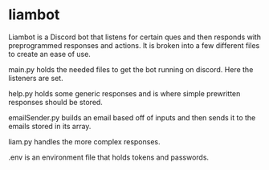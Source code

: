 # liambot
Liambot is a Discord bot that listens for certain ques and then responds with preprogrammed responses and actions.
It is broken into a few different files to create an ease of use.

main.py holds the needed files to get the bot running on discord. Here the listeners are set.

help.py holds some generic responses and is where simple prewritten responses should be stored.

emailSender.py builds an email based off of inputs and then sends it to the emails stored in its array.

liam.py handles the more complex responses.

.env is an environment file that holds tokens and passwords.
